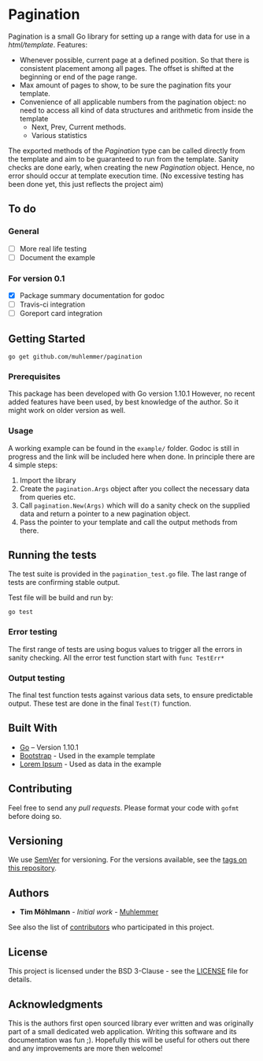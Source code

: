 ﻿# Pagination
Pagination is a small Go library for setting up a range with data for use in a *html/template*. Features:
* Whenever possible, current page at a defined position. So that there is consistent placement among all pages. The offset is shifted at the beginning or end of the page range.
* Max amount of pages to show, to be sure the pagination fits your template.
* Convenience of all applicable numbers from the pagination object: no need to access all kind of data structures and arithmetic from inside the template
  * Next, Prev, Current methods.
  * Various statistics

The exported methods of the *Pagination* type can be called directly from the template and aim to be guaranteed to run from the template. Sanity checks are done early, when creating the new *Pagination* object. Hence, no error should occur at template execution time. (No excessive testing has been done yet, this just reflects the project aim)

## To do

### General
- [ ] More real life testing
- [ ] Document the example

### For version 0.1
- [x] Package summary documentation for godoc
- [ ] Travis-ci integration
- [ ] Goreport card integration

## Getting Started

````Shell
go get github.com/muhlemmer/pagination
````

### Prerequisites

This package has been developed with Go version 1.10.1 However, no recent added features have been used, by best knowledge of the author. So it might work on older version as well.

### Usage

A working example can be found in the `example/` folder. Godoc is still in progress and the link will be included here when done. In principle there are 4 simple steps:
1. Import the library
2. Create the `pagination.Args` object after you collect the necessary data from queries etc.
3. Call `pagination.New(Args)` which will do a sanity check on the supplied data and return a pointer to a new pagination object.
4. Pass the pointer to your template and call the output methods from there.

## Running the tests

The test suite is provided in the `pagination_test.go` file.  The last range of tests are confirming stable output.

Test file will be build and run by:
````Shell
go test
````

### Error testing

The first range of tests are using bogus values to trigger all the errors in sanity checking. All the error test function start with `func TestErr*`

### Output testing

The final test function tests against various data sets, to ensure predictable output. These test are done in the final `Test(T)` function.

## Built With

* [Go](https://golang.org) – Version 1.10.1
* [Bootstrap](http://getbootstrap.com/) - Used in the example template
* [Lorem Ipsum](https://www.lipsum.com/) - Used as data in the example

## Contributing

Feel free to send any *pull requests*. Please format your code with `gofmt` before doing so.

## Versioning

We use [SemVer](http://semver.org/) for versioning. For the versions available, see the [tags on this repository](https://github.com/muhlemmer/pagination/tags). 

## Authors

* **Tim Möhlmann** - *Initial work* - [Muhlemmer](https://github.com/muhlemmer)

See also the list of [contributors](https://github.com/muhlemmer/pagination/contributors) who participated in this project.

## License

This project is licensed under the BSD 3-Clause - see the [LICENSE](LICENSE) file for details.

## Acknowledgments

This is the authors first open sourced library ever written and was originally part of a small dedicated web application. Writing this software and its documentation was fun ;). Hopefully this will be useful for others out there and any improvements are more then welcome!
